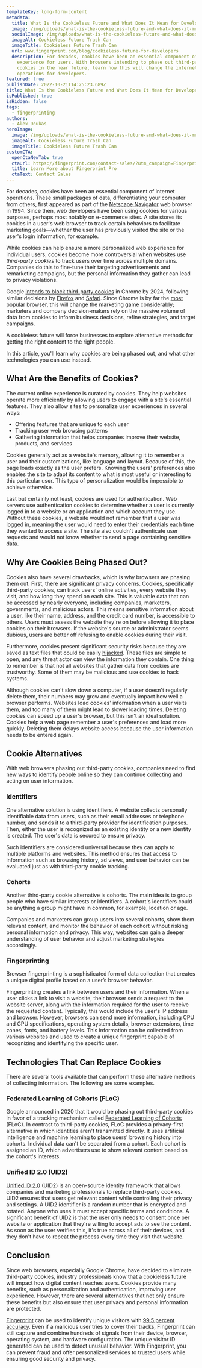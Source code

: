 ```yaml
---
templateKey: long-form-content
metadata:
  title: What Is the Cookieless Future and What Does It Mean for Developers?
  image: /img/uploads/what-is-the-cookieless-future-and-what-does-it-mean-for-developers_.jpg
  socialImage: /img/uploads/what-is-the-cookieless-future-and-what-does-it-mean-for-developers_.jpg
  imageAlt: Cookieless Future Trash Can
  imageTitle: Cookieless Future Trash Can
  url: www.fingerprint.com/blog/cookieless-future-for-developers
  description: For decades, cookies have been an essential component of the online
    experience for users. With browsers intending to phase out third-party
    cookies in the near future, learn how this will change the internet
    operations for developers.
featured: true
publishDate: 2022-10-21T14:25:23.689Z
title: What Is the Cookieless Future and What Does It Mean for Developers?
isPublished: true
isHidden: false
tags:
  - fingerprinting
authors:
  - Alex Doukas
heroImage:
  image: /img/uploads/what-is-the-cookieless-future-and-what-does-it-mean-for-developers_.jpg
  imageAlt: Cookieless Future Trash Can
  imageTitle: Cookieless Future Trash Can
customCTA:
  openCtaNewTab: true
  ctaUrl: https://fingerprint.com/contact-sales/?utm_campaign=Fingerprint%20Blog&utm_source=blog&utm_medium=website 
  title: Learn More about Fingerprint Pro
  ctaText: Contact Sales
---
```

For decades, cookies have been an essential component of internet operations. These small packages of data, differentiating your computer from others, first appeared as part of the [Netscape Navigator](https://cookie-privacy.weebly.com/history-of-cookies.html) web browser in 1994. Since then, web developers have been using cookies for various purposes, perhaps most notably on e-commerce sites. A site stores its cookies in a user's web browser to track certain behaviors to facilitate marketing goals—whether the user has previously visited the site or the user's login information, for example.

While cookies can help ensure a more personalized web experience for individual users, cookies become more controversial when websites use *third-party cookies* to track users over time across multiple domains. Companies do this to fine-tune their targeting advertisements and remarketing campaigns, but the personal information they gather can lead to privacy violations.

Google [intends to block third-party cookies](https://thehackernews.com/2022/07/google-delays-blocking-3rd-party.html) in Chrome by 2024, following similar decisions by [Firefox](https://venturebeat.com/business/firefox-enhanced-tracking-protection-blocks-third-party-cookies-by-default/) and [Safari](https://www.theverge.com/2020/3/24/21192830/apple-safari-intelligent-tracking-privacy-full-third-party-cookie-blocking). Since Chrome is by far the [most popular](https://gs.statcounter.com/browser-market-share) browser, this will change the marketing game considerably; marketers and company decision-makers rely on the massive volume of data from cookies to inform business decisions, refine strategies, and target campaigns.

A cookieless future will force businesses to explore alternative methods for getting the right content to the right people.

In this article, you'll learn why cookies are being phased out, and what other technologies you can use instead.



## What Are the Benefits of Cookies?

The current online experience is curated by cookies. They help websites operate more efficiently by allowing users to engage with a site's essential features. They also allow sites to personalize user experiences in several ways: 

* Offering features that are unique to each user
* Tracking user web browsing patterns
* Gathering information that helps companies improve their website, products, and services

Cookies generally act as a website's memory, allowing it to remember a user and their customizations, like language and layout. Because of this, the page loads exactly as the user prefers. Knowing the users' preferences also enables the site to adapt its content to what is most useful or interesting to this particular user. This type of personalization would be impossible to achieve otherwise.

Last but certainly not least, cookies are used for authentication. Web servers use authentication cookies to determine whether a user is currently logged in to a website or an application and which account they use. Without these cookies, a website would not remember that a user was logged in, meaning the user would need to enter their credentials each time they wanted to access a site. The site also couldn't authenticate user requests and would not know whether to send a page containing sensitive data.



## Why Are Cookies Being Phased Out?

Cookies also have several drawbacks, which is why browsers are phasing them out. First, there are significant privacy concerns. Cookies, specifically third-party cookies, can track users' online activities, every website they visit, and how long they spend on each site. This is valuable data that can be accessed by nearly everyone, including companies, marketers, governments, and malicious actors. This means sensitive information about a user, like their name, address, and the credit card number, is accessible to others. Users must assess the website they're on before allowing it to place cookies on their browsers. If the website's source or administrator seems dubious, users are better off refusing to enable cookies during their visit.

Furthermore, cookies present significant security risks because they are saved as text files that could be easily [hijacked](https://securityintelligence.com/articles/guide-to-cookie-hijacking/). These files are simple to open, and any threat actor can view the information they contain. One thing to remember is that not all websites that gather data from cookies are trustworthy. Some of them may be malicious and use cookies to hack systems.

Although cookies can't slow down a computer, if a user doesn't regularly delete them, their numbers may grow and eventually impact how well a browser performs. Websites load cookies' information when a user visits them, and too many of them might lead to slower loading times. Deleting cookies can speed up a user's browser, but this isn't an ideal solution. Cookies help a web page remember a user's preferences and load more quickly. Deleting them delays website access because the user information needs to be entered again.



## Cookie Alternatives

With web browsers phasing out third-party cookies, companies need to find new ways to identify people online so they can continue collecting and acting on user information.

### Identifiers

One alternative solution is using identifiers. A website collects personally identifiable data from users, such as their email addresses or telephone number, and sends it to a third-party provider for identification purposes. Then, either the user is recognized as an existing identity or a new identity is created. The user's data is secured to ensure privacy.

Such identifiers are considered universal because they can apply to multiple platforms and websites. This method ensures that access to information such as browsing history, ad views, and user behavior can be evaluated just as with third-party cookie tracking.

### Cohorts

Another third-party cookie alternative is cohorts. The main idea is to group people who have similar interests or identifiers. A cohort's identifiers could be anything a group might have in common, for example, location or age.

Companies and marketers can group users into several cohorts, show them relevant content, and monitor the behavior of each cohort without risking personal information and privacy. This way, websites can gain a deeper understanding of user behavior and adjust marketing strategies accordingly.

### Fingerprinting

Browser fingerprinting is a sophisticated form of data collection that creates a unique digital profile based on a user’s browser behavior. 

Fingerprinting creates a link between users and their information. When a user clicks a link to visit a website, their browser sends a request to the website server, along with the information required for the user to receive the requested content. Typically, this would include the user's IP address and browser. However, browsers can send more information, including CPU and GPU specifications, operating system details, browser extensions, time zones, fonts, and battery levels. This information can be collected from various websites and used to create a unique fingerprint capable of recognizing and identifying the specific user.



## Technologies That Can Replace Cookies

There are several tools available that can perform these alternative methods of collecting information. The following are some examples.

### Federated Learning of Cohorts (FLoC)

Google announced in 2020 that it would be phasing out third-party cookies in favor of a tracking mechanism called [Federated Learning of Cohorts](https://en.wikipedia.org/wiki/Federated_Learning_of_Cohorts) (FLoC). In contrast to third-party cookies, FLoC provides a privacy-first alternative in which identities aren't transmitted directly. It uses artificial intelligence and machine learning to place users' browsing history into cohorts. Individual data can't be separated from a cohort. Each cohort is assigned an ID, which advertisers use to show relevant content based on the cohort's interests.

### Unified ID 2.0 (UID2)

[Unified ID 2.0](https://www.thetradedesk.com/us/about-us/industry-initiatives/unified-id-solution-2-0) (UID2) is an open-source identity framework that allows companies and marketing professionals to replace third-party cookies. UID2 ensures that users get relevant content while controlling their privacy and settings. A UID2 identifier is a random number that is encrypted and rotated. Anyone who uses it must accept specific terms and conditions. A significant benefit of UID2 is that the user only needs to consent once per website or application that they're willing to accept ads to see the content. As soon as the user verifies this, it's true across all of their devices, and they don't have to repeat the process every time they visit that website.



## Conclusion

Since web browsers, especially Google Chrome, have decided to eliminate third-party cookies, industry professionals know that a cookieless future will impact how digital content reaches users. Cookies provide many benefits, such as personalization and authentication, improving user experience. However, there are several alternatives that not only ensure these benefits but also ensure that user privacy and personal information are protected.

[Fingerprint](https://fingerprint.com/) can be used to identify unique visitors with [99.5 percent accuracy](https://fingerprint.com/blog/device-fingerprinting-accuracy/). Even if a malicious user tries to cover their tracks, Fingerprint can still capture and combine hundreds of signals from their device, browser, operating system, and hardware configuration. The unique visitor ID generated can be used to detect unusual behavior. With Fingerprint, you can prevent fraud and offer personalized services to trusted users while ensuring good security and privacy.